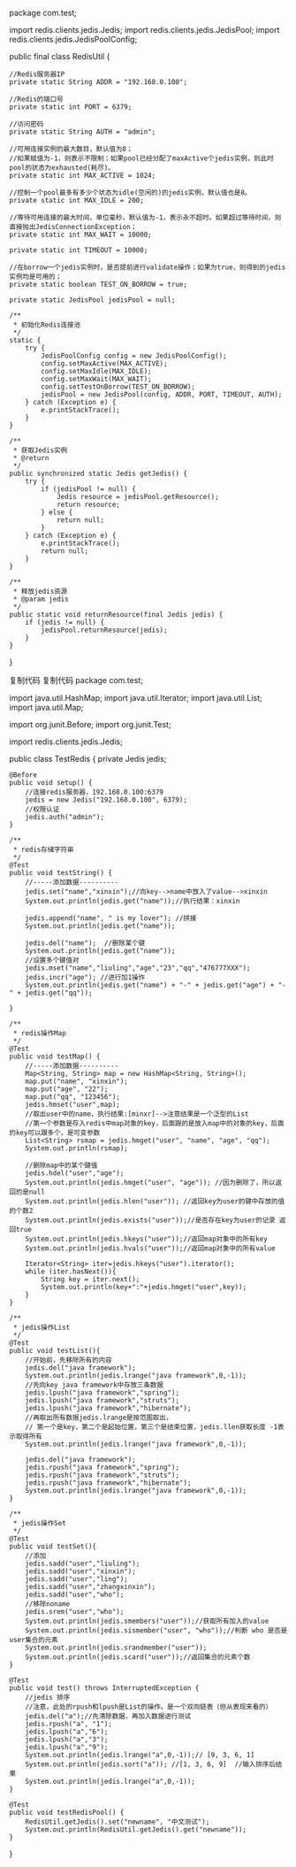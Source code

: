 package com.test;

import redis.clients.jedis.Jedis;
import redis.clients.jedis.JedisPool;
import redis.clients.jedis.JedisPoolConfig;

public final class RedisUtil {
    
    //Redis服务器IP
    private static String ADDR = "192.168.0.100";
    
    //Redis的端口号
    private static int PORT = 6379;
    
    //访问密码
    private static String AUTH = "admin";
    
    //可用连接实例的最大数目，默认值为8；
    //如果赋值为-1，则表示不限制；如果pool已经分配了maxActive个jedis实例，则此时pool的状态为exhausted(耗尽)。
    private static int MAX_ACTIVE = 1024;
    
    //控制一个pool最多有多少个状态为idle(空闲的)的jedis实例，默认值也是8。
    private static int MAX_IDLE = 200;
    
    //等待可用连接的最大时间，单位毫秒，默认值为-1，表示永不超时。如果超过等待时间，则直接抛出JedisConnectionException；
    private static int MAX_WAIT = 10000;
    
    private static int TIMEOUT = 10000;
    
    //在borrow一个jedis实例时，是否提前进行validate操作；如果为true，则得到的jedis实例均是可用的；
    private static boolean TEST_ON_BORROW = true;
    
    private static JedisPool jedisPool = null;
    
    /**
     * 初始化Redis连接池
     */
    static {
        try {
            JedisPoolConfig config = new JedisPoolConfig();
            config.setMaxActive(MAX_ACTIVE);
            config.setMaxIdle(MAX_IDLE);
            config.setMaxWait(MAX_WAIT);
            config.setTestOnBorrow(TEST_ON_BORROW);
            jedisPool = new JedisPool(config, ADDR, PORT, TIMEOUT, AUTH);
        } catch (Exception e) {
            e.printStackTrace();
        }
    }
    
    /**
     * 获取Jedis实例
     * @return
     */
    public synchronized static Jedis getJedis() {
        try {
            if (jedisPool != null) {
                Jedis resource = jedisPool.getResource();
                return resource;
            } else {
                return null;
            }
        } catch (Exception e) {
            e.printStackTrace();
            return null;
        }
    }
    
    /**
     * 释放jedis资源
     * @param jedis
     */
    public static void returnResource(final Jedis jedis) {
        if (jedis != null) {
            jedisPool.returnResource(jedis);
        }
    }
}


复制代码
复制代码
package com.test;

import java.util.HashMap;
import java.util.Iterator;
import java.util.List;
import java.util.Map;

import org.junit.Before;
import org.junit.Test;

import redis.clients.jedis.Jedis;

public class TestRedis {
    private Jedis jedis; 
    
    @Before
    public void setup() {
        //连接redis服务器，192.168.0.100:6379
        jedis = new Jedis("192.168.0.100", 6379);
        //权限认证
        jedis.auth("admin");  
    }
    
    /**
     * redis存储字符串
     */
    @Test
    public void testString() {
        //-----添加数据----------  
        jedis.set("name","xinxin");//向key-->name中放入了value-->xinxin  
        System.out.println(jedis.get("name"));//执行结果：xinxin  
        
        jedis.append("name", " is my lover"); //拼接
        System.out.println(jedis.get("name")); 
        
        jedis.del("name");  //删除某个键
        System.out.println(jedis.get("name"));
        //设置多个键值对
        jedis.mset("name","liuling","age","23","qq","476777XXX");
        jedis.incr("age"); //进行加1操作
        System.out.println(jedis.get("name") + "-" + jedis.get("age") + "-" + jedis.get("qq"));
        
    }
    
    /**
     * redis操作Map
     */
    @Test
    public void testMap() {
        //-----添加数据----------  
        Map<String, String> map = new HashMap<String, String>();
        map.put("name", "xinxin");
        map.put("age", "22");
        map.put("qq", "123456");
        jedis.hmset("user",map);
        //取出user中的name，执行结果:[minxr]-->注意结果是一个泛型的List  
        //第一个参数是存入redis中map对象的key，后面跟的是放入map中的对象的key，后面的key可以跟多个，是可变参数  
        List<String> rsmap = jedis.hmget("user", "name", "age", "qq");
        System.out.println(rsmap);  
  
        //删除map中的某个键值  
        jedis.hdel("user","age");
        System.out.println(jedis.hmget("user", "age")); //因为删除了，所以返回的是null  
        System.out.println(jedis.hlen("user")); //返回key为user的键中存放的值的个数2 
        System.out.println(jedis.exists("user"));//是否存在key为user的记录 返回true  
        System.out.println(jedis.hkeys("user"));//返回map对象中的所有key  
        System.out.println(jedis.hvals("user"));//返回map对象中的所有value 
  
        Iterator<String> iter=jedis.hkeys("user").iterator();  
        while (iter.hasNext()){  
            String key = iter.next();  
            System.out.println(key+":"+jedis.hmget("user",key));  
        }  
    }
    
    /** 
     * jedis操作List 
     */  
    @Test  
    public void testList(){  
        //开始前，先移除所有的内容  
        jedis.del("java framework");  
        System.out.println(jedis.lrange("java framework",0,-1));  
        //先向key java framework中存放三条数据  
        jedis.lpush("java framework","spring");  
        jedis.lpush("java framework","struts");  
        jedis.lpush("java framework","hibernate");  
        //再取出所有数据jedis.lrange是按范围取出，  
        // 第一个是key，第二个是起始位置，第三个是结束位置，jedis.llen获取长度 -1表示取得所有  
        System.out.println(jedis.lrange("java framework",0,-1));  
        
        jedis.del("java framework");
        jedis.rpush("java framework","spring");  
        jedis.rpush("java framework","struts");  
        jedis.rpush("java framework","hibernate"); 
        System.out.println(jedis.lrange("java framework",0,-1));
    }  
    
    /** 
     * jedis操作Set 
     */  
    @Test  
    public void testSet(){  
        //添加  
        jedis.sadd("user","liuling");  
        jedis.sadd("user","xinxin");  
        jedis.sadd("user","ling");  
        jedis.sadd("user","zhangxinxin");
        jedis.sadd("user","who");  
        //移除noname  
        jedis.srem("user","who");  
        System.out.println(jedis.smembers("user"));//获取所有加入的value  
        System.out.println(jedis.sismember("user", "who"));//判断 who 是否是user集合的元素  
        System.out.println(jedis.srandmember("user"));  
        System.out.println(jedis.scard("user"));//返回集合的元素个数  
    }  
  
    @Test  
    public void test() throws InterruptedException {  
        //jedis 排序  
        //注意，此处的rpush和lpush是List的操作。是一个双向链表（但从表现来看的）  
        jedis.del("a");//先清除数据，再加入数据进行测试  
        jedis.rpush("a", "1");  
        jedis.lpush("a","6");  
        jedis.lpush("a","3");  
        jedis.lpush("a","9");  
        System.out.println(jedis.lrange("a",0,-1));// [9, 3, 6, 1]  
        System.out.println(jedis.sort("a")); //[1, 3, 6, 9]  //输入排序后结果  
        System.out.println(jedis.lrange("a",0,-1));  
    }  
    
    @Test
    public void testRedisPool() {
        RedisUtil.getJedis().set("newname", "中文测试");
        System.out.println(RedisUtil.getJedis().get("newname"));
    }
}
